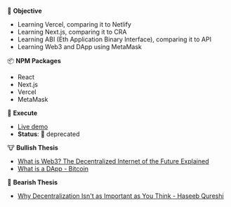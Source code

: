 :fu: **Objective**

-   Learning Vercel, comparing it to Netlify
-   Learning Next.js, comparing it to CRA
-   Learning ABI (Eth Application Binary Interface), comparing it to API
-   Learning Web3 and DApp using MetaMask

:package: **NPM Packages**

-   React
-   Next.js
-   Vercel
-   MetaMask

:rocket: **Execute**

-   [Live demo](https://vercel-test-3t4gkwdrc-hi-dapp.vercel.app/)
-   **Status**: :red_circle: deprecated

:cow: **Bullish Thesis**

-   [What is Web3? The Decentralized Internet of the Future Explained
    ](https://www.freecodecamp.org/news/what-is-web3/)
-   [What is a DApp - Bitcoin](https://www.bitcoin.com/get-started/what-is-a-dapp/)

:bear: **Bearish Thesis**

-   [Why Decentralization Isn't as Important as You Think - Haseeb Qureshi](https://haseebq.com/why-decentralization-isnt-as-important-as-you-think/)
